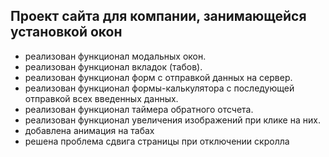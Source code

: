 ## Проект сайта для компании, занимающейся установкой окон

- реализован функционал модальных окон.
- реализован функционал вкладок (табов).
- реализован функционал форм с отправкой данных на сервер.
- реализован функционал формы-калькулятора с последующей отправкой всех введенных данных.
- реализован функционал таймера обратного отсчета.
- реализован функционал увеличения изображений при клике на них.
- добавлена анимация на табах
- решена проблема сдвига страницы при отключении скролла
